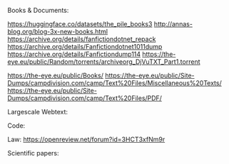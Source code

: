 
Books & Documents:


https://huggingface.co/datasets/the_pile_books3
http://annas-blog.org/blog-3x-new-books.html
https://archive.org/details/fanfictiondotnet_repack
https://archive.org/details/Fanfictiondotnet1011dump
https://archive.org/details/Fanfictiondump114
https://the-eye.eu/public/Random/torrents/archiveorg_DjVuTXT_Part1.torrent

https://the-eye.eu/public/Books/
https://the-eye.eu/public/Site-Dumps/campdivision.com/camp/Text%20Files/Miscellaneous%20Texts/
https://the-eye.eu/public/Site-Dumps/campdivision.com/camp/Text%20Files/PDF/

Largescale Webtext:


Code:

Law:
https://openreview.net/forum?id=3HCT3xfNm9r

Scientific papers:
